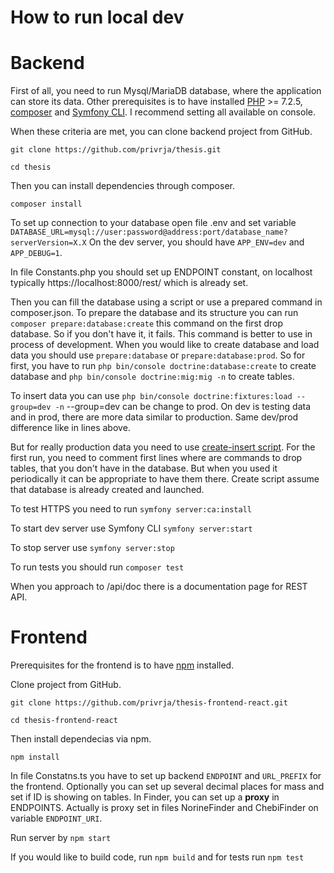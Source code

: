 
# How to run local dev

# Backend

First of all, you need to run Mysql/MariaDB database, where the application can store its data.
Other prerequisites is to have installed [PHP](https://www.php.net) >= 7.2.5, [composer](https://getcomposer.org/download/) and [Symfony CLI](https://symfony.com/download).
I recommend setting all available on console.

When these criteria are met, you can clone backend project from GitHub.

`git clone https://github.com/privrja/thesis.git`

`cd thesis`

Then you can install dependencies through composer.

`composer install`

To set up connection to your database open file .env and set variable `DATABASE_URL=mysql://user:password@address:port/database_name?serverVersion=X.X`
On the dev server, you should have `APP_ENV=dev` and `APP_DEBUG=1`.

In file Constants.php you should set up ENDPOINT constant, on localhost typically https://localhost:8000/rest/ which is already set.

Then you can fill the database using a script or use a prepared command in composer.json.
To prepare the database and its structure you can run `composer prepare:database:create` this command on the first drop database.
So if you don't have it, it fails. 
This command is better to use in process of development.
When you would like to create database and load data you should use `prepare:database` or `prepare:database:prod`.
So for first, you have to run `php bin/console doctrine:database:create` to create database and `php bin/console doctrine:mig:mig -n` to create tables.

To insert data you can use `php bin/console doctrine:fixtures:load --group=dev -n` --group=dev can be change to prod.
On dev is testing data and in prod, there are more data similar to production.
Same dev/prod difference like in lines above.

But for really production data you need to use [create-insert script](https://github.com/privrja/MassSpecBlocks/blob/main/create-insert-script.sql).
For the first run, you need to comment first lines where are commands to drop tables, that you don't have in the database.
But when you used it periodically it can be appropriate to have them there.
Create script assume that database is already created and launched.

To test HTTPS you need to run `symfony server:ca:install`

To start dev server use Symfony CLI `symfony server:start`

To stop server use `symfony server:stop`

To run tests you should run `composer test`

When you approach to /api/doc there is a documentation page for REST API.

# Frontend

Prerequisites for the frontend is to have [npm](https://www.npmjs.com/get-npm) installed.

Clone project from GitHub.

`git clone https://github.com/privrja/thesis-frontend-react.git`

`cd thesis-frontend-react`

Then install dependecias via npm.

`npm install`

In file Constatns.ts you have to set up backend `ENDPOINT` and `URL_PREFIX` for the frontend. Optionally you can set up several decimal places for mass and set if ID is showing on tables. In Finder, you can set up a **proxy** in ENDPOINTS. Actually is proxy set in files NorineFinder and ChebiFinder on variable `ENDPOINT_URI`.

Run server by
`npm start`

If you would like to build code, run `npm build` and for tests run `npm test`
